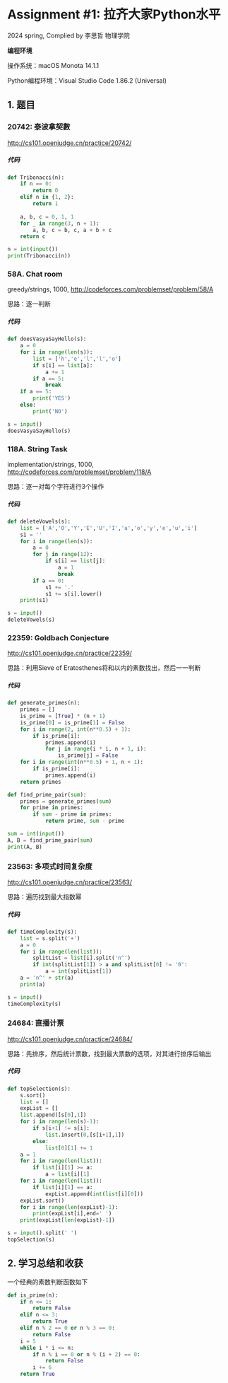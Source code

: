# Assignment #1: 拉齐大家Python水平

2024 spring, Complied by 李思哲 物理学院



**编程环境**

操作系统：macOS Monota 14.1.1

Python编程环境：Visual Studio Code 1.86.2 (Universal)



## 1. 题目

### 20742: 泰波拿契數

http://cs101.openjudge.cn/practice/20742/


##### 代码

```python
def Tribonacci(n):
    if n == 0:
        return 0
    elif n in {1, 2}:
        return 1
    
    a, b, c = 0, 1, 1
    for _ in range(3, n + 1):
        a, b, c = b, c, a + b + c
    return c

n = int(input())
print(Tribonacci(n))

```




### 58A. Chat room

greedy/strings, 1000, http://codeforces.com/problemset/problem/58/A


思路：逐一判断


##### 代码

```python
def doesVasyaSayHello(s):
    a = 0
    for i in range(len(s)):
        list = ['h','e','l','l','o']
        if s[i] == list[a]:
            a += 1
        if a == 5:
            break
    if a == 5:
        print('YES')
    else:
        print('NO')

s = input()
doesVasyaSayHello(s)
```



### 118A. String Task

implementation/strings, 1000, http://codeforces.com/problemset/problem/118/A


思路：逐一对每个字符进行3个操作


##### 代码

```python
def deleteVowels(s):
    list = ['A','O','Y','E','U','I','a','o','y','e','u','i']
    s1 = ''
    for i in range(len(s)):
        a = 0
        for j in range(12):
            if s[i] == list[j]:
                a = 1
                break
        if a == 0:
            s1 += '.'
            s1 += s[i].lower()
    print(s1)

s = input()
deleteVowels(s)
```




### 22359: Goldbach Conjecture

http://cs101.openjudge.cn/practice/22359/

思路：利用Sieve of Eratosthenes将和以内的素数找出，然后一一判断

##### 代码


```python
def generate_primes(n):
    primes = []
    is_prime = [True] * (n + 1)
    is_prime[0] = is_prime[1] = False
    for i in range(2, int(n**0.5) + 1):
        if is_prime[i]:
            primes.append(i)
            for j in range(i * i, n + 1, i):
                is_prime[j] = False
    for i in range(int(n**0.5) + 1, n + 1):
        if is_prime[i]:
            primes.append(i)
    return primes

def find_prime_pair(sum):
    primes = generate_primes(sum)
    for prime in primes:
        if sum - prime in primes:
            return prime, sum - prime

sum = int(input())
A, B = find_prime_pair(sum)
print(A, B)

```




### 23563: 多项式时间复杂度

http://cs101.openjudge.cn/practice/23563/



思路：遍历找到最大指数幂



##### 代码

```python
def timeComplexity(s):
    list = s.split('+')
    a = 0
    for i in range(len(list)):
        splitList = list[i].split('n^')
        if int(splitList[1]) > a and splitList[0] != '0':
            a = int(splitList[1])
    a = 'n^' + str(a)
    print(a)

s = input()
timeComplexity(s)
```




### 24684: 直播计票

http://cs101.openjudge.cn/practice/24684/



思路：先排序，然后统计票数，找到最大票数的选项，对其进行排序后输出



##### 代码

```python
def topSelection(s):
    s.sort()
    list = []
    expList = []
    list.append([s[0],1])
    for i in range(len(s)-1):
        if s[i+1] != s[i]:
            list.insert(0,[s[i+1],1])
        else:
            list[0][1] += 1
    a = 1
    for i in range(len(list)):
        if list[i][1] >= a:
            a = list[i][1]
    for i in range(len(list)):
        if list[i][1] == a:
            expList.append(int(list[i][0]))
    expList.sort()
    for i in range(len(expList)-1):
        print(expList[i],end=' ')
    print(expList[len(expList)-1])

s = input().split(' ')
topSelection(s)
```




## 2. 学习总结和收获

一个经典的素数判断函数如下

```python
def is_prime(n):
    if n <= 1:
        return False
    elif n <= 3:
        return True
    elif n % 2 == 0 or n % 3 == 0:
        return False
    i = 5
    while i * i <= n:
        if n % i == 0 or n % (i + 2) == 0:
            return False
        i += 6
    return True

```


